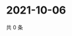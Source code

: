 # 2021-10-06

共 0 条

<!-- BEGIN WEIBO -->
<!-- 最后更新时间 Wed Oct 06 2021 07:11:19 GMT+0800 (China Standard Time) -->

<!-- END WEIBO -->
